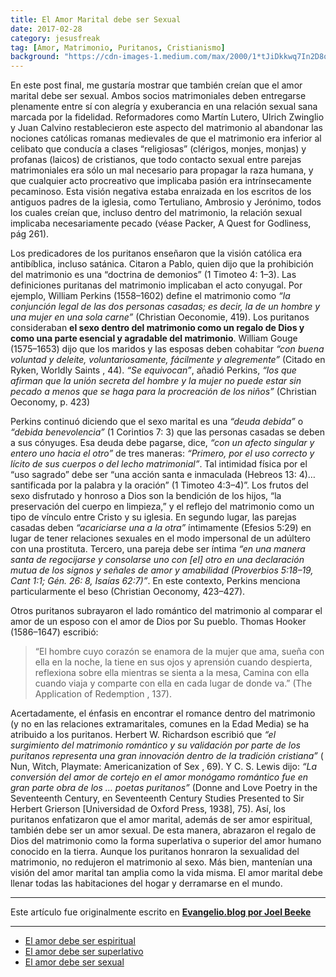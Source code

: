 ```yaml
---
title: El Amor Marital debe ser Sexual
date: 2017-02-28
category: jesusfreak
tag: [Amor, Matrimonio, Puritanos, Cristianismo]
background: "https://cdn-images-1.medium.com/max/2000/1*tJiDkkwq7In2D8o5kEbNGg.png"
---
```


En este post final, me gustaría mostrar que también creían que el amor marital debe ser sexual. Ambos socios matrimoniales deben entregarse plenamente entre sí con alegría y exuberancia en una relación sexual sana marcada por la fidelidad. Reformadores como Martín Lutero, Ulrich Zwinglio y Juan Calvino restablecieron este aspecto del matrimonio al abandonar las nociones católicas romanas medievales de que el matrimonio era inferior al celibato que conducía a clases “religiosas” (clérigos, monjes, monjas) y profanas (laicos) de cristianos, que todo contacto sexual entre parejas matrimoniales era sólo un mal necesario para propagar la raza humana, y que cualquier acto procreativo que implicaba pasión era intrínsecamente pecaminoso. Esta visión negativa estaba enraizada en los escritos de los antiguos padres de la iglesia, como Tertuliano, Ambrosio y Jerónimo, todos los cuales creían que, incluso dentro del matrimonio, la relación sexual implicaba necesariamente pecado (véase Packer, A Quest for Godliness, pág 261).

Los predicadores de los puritanos enseñaron que la visión católica era antibíblica, incluso satánica. Citaron a Pablo, quien dijo que la prohibición del matrimonio es una “doctrina de demonios” (1 Timoteo 4: 1–3). Las definiciones puritanas del matrimonio implicaban el acto conyugal. Por ejemplo, William Perkins (1558–1602) define el matrimonio como _“la conjunción legal de las dos personas casadas; es decir, la de un hombre y una mujer en una sola carne”_ (Christian Oeconomie, 419). Los puritanos consideraban **el sexo dentro del matrimonio como un regalo de Dios y como una parte esencial y agradable del matrimonio**. William Gouge (1575–1653) dijo que los maridos y las esposas deben cohabitar _“con buena voluntad y deleite, voluntariosamente, fácilmente y alegremente”_ (Citado en Ryken, Worldly Saints , 44). _“Se equivocan”_, añadió Perkins, _“los que afirman que la unión secreta del hombre y la mujer no puede estar sin pecado a menos que se haga para la procreación de los niños”_ (Christian Oeconomy, p. 423)

Perkins continuó diciendo que el sexo marital es una _“deuda debida”_ o _“debida benevolencia”_ (1 Corintios 7: 3) que las personas casadas se deben a sus cónyuges. Esa deuda debe pagarse, dice, _“con un afecto singular y entero uno hacia el otro”_ de tres maneras: _“Primero, por el uso correcto y lícito de sus cuerpos o del lecho matrimonial”_. Tal intimidad física por el “uso sagrado” debe ser “una acción santa e inmaculada (Hebreos 13: 4)… santificada por la palabra y la oración” (1 Timoteo 4:3–4)”. Los frutos del sexo disfrutado y honroso a Dios son la bendición de los hijos, “la preservación del cuerpo en limpieza,” y el reflejo del matrimonio como un tipo de vínculo entre Cristo y su iglesia. En segundo lugar, las parejas casadas deben _“acariciarse una a la otra”_ íntimamente (Efesios 5:29) en lugar de tener relaciones sexuales en el modo impersonal de un adúltero con una prostituta. Tercero, una pareja debe ser íntima _“en una manera santa de regocijarse y consolarse uno con \[el\] otro en una declaración mutua de los signos y señales de amor y amabilidad (Proverbios 5:18–19, Cant 1:1; Gén. 26: 8, Isaías 62:7)”_. En este contexto, Perkins menciona particularmente el beso (Christian Oeconomy, 423–427).

Otros puritanos subrayaron el lado romántico del matrimonio al comparar el amor de un esposo con el amor de Dios por Su pueblo. Thomas Hooker (1586–1647) escribió:

> “El hombre cuyo corazón se enamora de la mujer que ama, sueña con ella en la noche, la tiene en sus ojos y aprensión cuando despierta, reflexiona sobre ella mientras se sienta a la mesa, Camina con ella cuando viaja y comparte con ella en cada lugar de donde va.” (The Application of Redemption , 137).

Acertadamente, el énfasis en encontrar el romance dentro del matrimonio (y no en las relaciones extramaritales, comunes en la Edad Media) se ha atribuido a los puritanos. Herbert W. Richardson escribió que _“el surgimiento del matrimonio romántico y su validación por parte de los puritanos representa una gran innovación dentro de la tradición cristiana”_ ( Nun, Witch, Playmate: Americanization of Sex , 69). Y C. S. Lewis dijo: _“La conversión del amor de cortejo en el amor monógamo romántico fue en gran parte obra de los … poetas puritanos”_ (Donne and Love Poetry in the Seventeenth Century, en Seventeenth Century Studies Presented to Sir Herbert Grierson [Universidad de Oxford Press, 1938], 75). Así, los puritanos enfatizaron que el amor marital, además de ser amor espiritual, también debe ser un amor sexual. De esta manera, abrazaron el regalo de Dios del matrimonio como la forma superlativa o superior del amor humano conocido en la tierra. Aunque los puritanos honraron la sexualidad del matrimonio, no redujeron el matrimonio al sexo. Más bien, mantenían una visión del amor marital tan amplia como la vida misma. El amor marital debe llenar todas las habitaciones del hogar y derramarse en el mundo.

---

Este artículo fue originalmente escrito en **[Evangelio.blog por Joel Beeke](https://evangelio.blog/2017/02/20/el-amor-marital-debe-ser-sexual/)**

---

- [El amor debe ser espiritual](https://lavaldi.com/jesusfreak/el-amor-marital-debe-ser-espiritual)
- [El amor debe ser superlativo](https://lavaldi.com/jesusfreak/el-amor-marital-debe-ser-superlativo)
- [El amor debe ser sexual](https://lavaldi.com/jesusfreak/el-amor-marital-debe-se-sexual)
